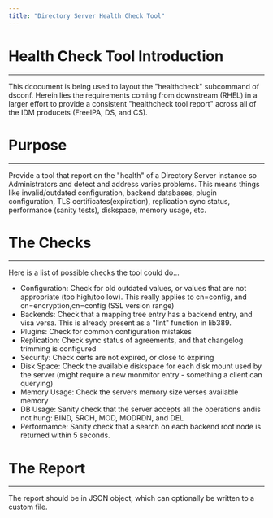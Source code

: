 ```yaml
---
title: "Directory Server Health Check Tool"
---
```


# Health Check Tool Introduction
------------------------------------------

This dcocument is being used to layout the "healthcheck" subcommand of dsconf.  Herein lies the requirements coming from downstream (RHEL) in a larger effort to provide a consistent "healthcheck tool report" across all of the IDM producets (FreeIPA, DS, and CS).


# Purpose
---------------------

Provide a tool that report on the "health" of a Directory Server instance so Administrators and detect and address varies problems.  This means things like invalid/outdated configuration, backend databases, plugin configuration, TLS certificates(expiration), replication sync status, performance (sanity tests), diskspace, memory usage, etc. 


# The Checks
---------------------

Here is a list of possible checks the tool could do...

- Configuration:  Check for old outdated values, or values that are not appropriate (too high/too low).  This really applies to cn=config, and cn=encryption,cn=config (SSL version range)
- Backends:  Check that a mapping tree entry has a backend entry, and visa versa.  This is already present as a "lint" function in lib389.
- Plugins:  Check for common configuration mistakes
- Replication:  Check sync status of agreements, and that changelog trimming is configured
- Security:  Check certs are not expired, or close to expiring
- Disk Space:  Check the available diskspace for each disk mount used by the server (might require a new monmitor entry - something a client can querying)
- Memory Usage: Check the servers memory size verses available memory
- DB Usage:  Sanity check that the server accepts all the operations andis not hung:  BIND, SRCH, MOD, MODRDN, and DEL
- Performamce:  Sanity check that a search on each backend root node is returned within 5 seconds.


# The Report
----------------------

The report should be in JSON object, which can optionally be written to a custom file.
